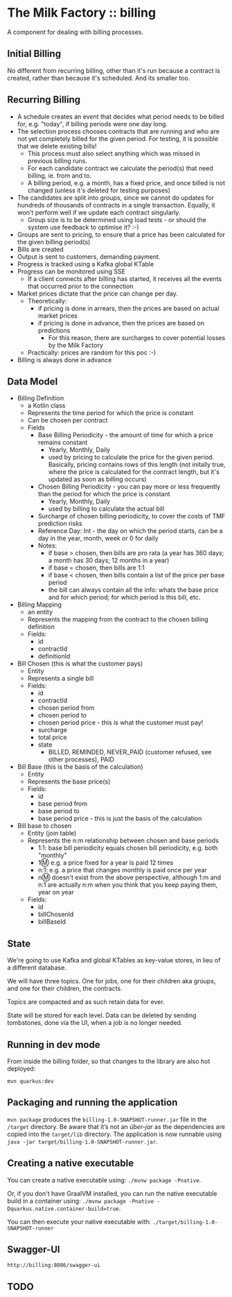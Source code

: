 # The Milk Factory :: billing

A component for dealing with billing processes.

## Initial Billing

No different from recurring billing, other than it's run because a contract is created, rather than
because it's scheduled. And its smaller too.

## Recurring Billing

- A schedule creates an event that decides what period needs to be billed for, e.g. "today", if billing
  periods were one day long.
- The selection process chooses contracts that are running and who are not yet completely billed
  for the given period. For testing, it is possible that we delete existing bills!
  - This process must also select anything which was missed in previous billing runs.
  - For each candidate contract we calculate the period(s) that need billing, ie. from and to.
  - A billing period, e.g. a month, has a fixed price, and once billed is not changed (unless it's deleted
    for testing purposes)
- The candidates are split into groups, since we cannot do updates for hundreds of thousands of contracts
  in a single transaction. Equally, it won't perform well if we update each contract singularly.
  - Group size is to be determined using load tests - or should the system use feedback to optimise it? :-)
- Groups are sent to pricing, to ensure that a price has been calculated for the given billing period(s)
- Bills are created
- Output is sent to customers, demanding payment.
- Progress is tracked using a Kafka global KTable
- Progress can be monitored using SSE
  - If a client connects after billing has started, it receives all the events that occurred prior to 
    the connection
- Market prices dictate that the price can change per day.
  - Theoretically:
    - if pricing is done in arrears, then the prices are based on actual market prices
    - if pricing is done in advance, then the prices are based on predictions
      - For this reason, there are surcharges to cover potential losses by the Milk Factory
  - Practically: prices are random for this poc :-)
- Billing is always done in advance

## Data Model

- Billing Definition
  - a Kotlin class
  - Represents the time period for which the price is constant
  - Can be chosen per contract
  - Fields
    - Base Billing Periodicity - the amount of time for which a price remains constant
      - Yearly, Monthly, Daily
      - used by pricing to calculate the price for the given period. Basically, pricing contains rows of 
        this length (not initally true, where the price is calculated for the contract length, but it's 
        updated as soon as billing occurs)
    - Chosen Billing Periodicity - you can pay more or less frequently than the period for which the price is constant
      - Yearly, Monthly, Daily
      - used by billing to calculate the actual bill
    - Surcharge of chosen billing periodicity, to cover the costs of TMF prediction risks
    - Reference Day: Int - the day on which the period starts, can be a day in the year, month, week or 0 for daily
    - Notes:
      - if base > chosen, then bills are pro rata (a year has 360 days; a month has 30 days; 12 months in a year)
      - if base = chosen, then bills are 1:1
      - if base < chosen, then bills contain a list of the price per base period
      - the bill can always contain all the info: whats the base price and for which period; for which period is this bill, etc.
- Billing Mapping
  - an entity
  - Represents the mapping from the contract to the chosen billing definition
  - Fields:
      - id
      - contractId
      - definitionId
- Bill Chosen (this is what the customer pays)
  - Entity
  - Represents a single bill
  - Fields:
      - id
      - contractId
      - chosen period from
      - chosen period to
      - chosen period price - this is what the customer must pay!
      - surcharge
      - total price
      - state
        - BILLED, REMINDED, NEVER_PAID (customer refused, see other processes), PAID
- Bill Base (this is the basis of the calculation)
  - Entity
  - Represents the base price(s)
  - Fields:
      - id
      - base period from
      - base period to
      - base period price - this is just the basis of the calculation
- Bill base to chosen
  - Entity (join table)
  - Represents the n:m relationship between chosen and base periods
    - 1:1: base bill periodicity equals chosen bill periodicity, e.g. both "monthly"
    - 1:m: e.g. a price fixed for a year is paid 12 times
    - n:1: e.g. a price that changes monthly is paid once per year
    - n:m: doesn't exist from the above perspective, although 1:m and n:1 are actually n:m when you think that you keep paying them, year on year
  - Fields:
      - id
      - billChosenId
      - billBaseId

## State

We're going to use Kafka and global KTables as key-value stores, in lieu of a different database.

We will have three topics. One for jobs, one for their children aka groups, and one for their children, the contracts.

Topics are compacted and as such retain data for ever.

State will be stored for each level. Data can be deleted by sending tombstones, done via the UI, when a job is no longer
needed.

## Running in dev mode

From inside the billing folder, so that changes to the library are also hot deployed:

```
mvn quarkus:dev
```

## Packaging and running the application

`mvn package` produces the `billing-1.0-SNAPSHOT-runner.jar` file in the `/target` directory.
Be aware that it’s not an _über-jar_ as the dependencies are copied into the `target/lib` directory.
The application is now runnable using `java -jar target/billing-1.0-SNAPSHOT-runner.jar`.

## Creating a native executable

You can create a native executable using: `./mvnw package -Pnative`.

Or, if you don't have GraalVM installed, 
you can run the native executable build in a container using: 
`./mvnw package -Pnative -Dquarkus.native.container-build=true`.

You can then execute your native executable with: `./target/billing-1.0-SNAPSHOT-runner`

## Swagger-UI

    http://billing:8086/swagger-ui

## TODO

